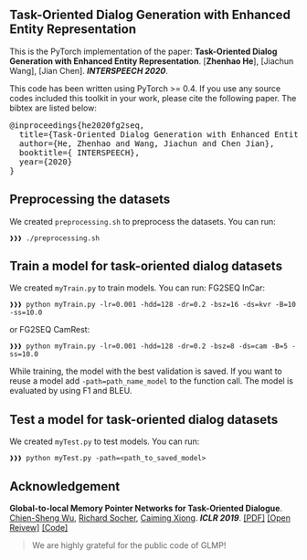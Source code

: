 ## Task-Oriented Dialog Generation with Enhanced Entity Representation

This is the PyTorch implementation of the paper:
**Task-Oriented Dialog Generation with Enhanced Entity Representation**. [**Zhenhao He**], [Jiachun Wang], [Jian Chen]. ***INTERSPEECH 2020***.


This code has been written using PyTorch >= 0.4. If you use any source codes included this toolkit in your work, please cite the following paper. The bibtex are listed below:
<pre>
@inproceedings{he2020fg2seq,
  title={Task-Oriented Dialog Generation with Enhanced Entity Representation},
  author={He, Zhenhao and Wang, Jiachun and Chen Jian},
  booktitle={ INTERSPEECH},
  year={2020}
}
</pre>


## Preprocessing the datasets
We created `preprocessing.sh` to preprocess the datasets. You can run:
```console
❱❱❱ ./preprocessing.sh
```

## Train a model for task-oriented dialog datasets
We created `myTrain.py` to train models. You can run:
FG2SEQ InCar:
```console
❱❱❱ python myTrain.py -lr=0.001 -hdd=128 -dr=0.2 -bsz=16 -ds=kvr -B=10 -ss=10.0
```
or FG2SEQ CamRest:
```console
❱❱❱ python myTrain.py -lr=0.001 -hdd=128 -dr=0.2 -bsz=8 -ds=cam -B=5 -ss=10.0
```

While training, the model with the best validation is saved. If you want to reuse a model add `-path=path_name_model` to the function call. The model is evaluated by using F1 and BLEU.

## Test a model for task-oriented dialog datasets
We created  `myTest.py` to test models. You can run:
```console
❱❱❱ python myTest.py -path=<path_to_saved_model> 
```

## Acknowledgement

**Global-to-local Memory Pointer Networks for Task-Oriented Dialogue**. [Chien-Sheng Wu](https://jasonwu0731.github.io/), [Richard Socher](https://www.socher.org/), [Caiming Xiong](http://www.stat.ucla.edu/~caiming/). ***ICLR 2019***. [[PDF]](https://arxiv.org/abs/1901.04713) [[Open Reivew]](https://openreview.net/forum?id=ryxnHhRqFm) [[Code]](https://github.com/jasonwu0731/GLMP)

>   We are highly grateful for the public code of GLMP!